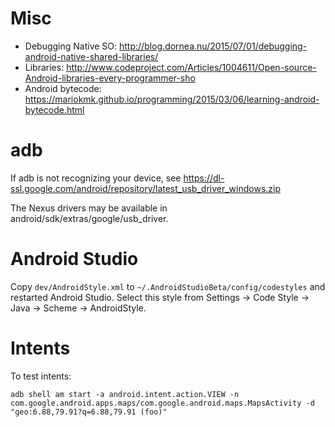 # Misc

* Debugging Native SO: http://blog.dornea.nu/2015/07/01/debugging-android-native-shared-libraries/
* Libraries: http://www.codeproject.com/Articles/1004611/Open-source-Android-libraries-every-programmer-sho
* Android bytecode: https://mariokmk.github.io/programming/2015/03/06/learning-android-bytecode.html

# adb

If adb is not recognizing your device, see https://dl-ssl.google.com/android/repository/latest_usb_driver_windows.zip

The Nexus drivers may be available in android/sdk/extras/google/usb_driver.

# Android Studio

Copy `dev/AndroidStyle.xml` to `~/.AndroidStudioBeta/config/codestyles` and restarted Android Studio.
Select this style from Settings -> Code Style -> Java -> Scheme -> AndroidStyle.

# Intents

To test intents:

    adb shell am start -a android.intent.action.VIEW -n com.google.android.apps.maps/com.google.android.maps.MapsActivity -d "geo:6.88,79.91?q=6.88,79.91 (foo)"
